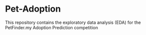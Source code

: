 # Pet-Adoption
This repository contains the exploratory data analysis (EDA) for the PetFinder.my Adoption Prediction competition
